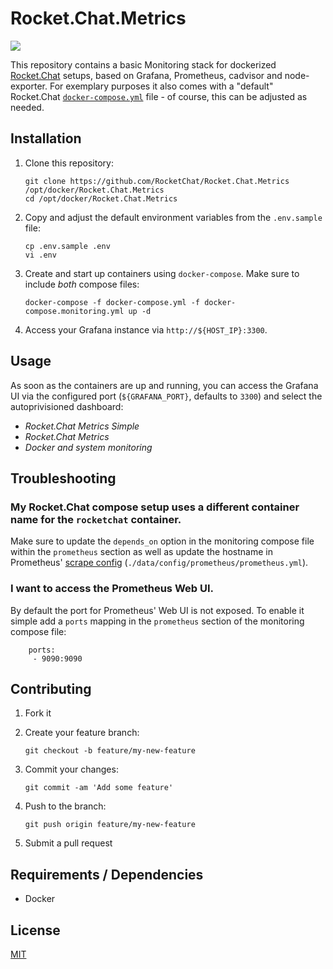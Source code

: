 # Rocket.Chat.Metrics

![](https://i.imgur.com/EatD1VO.png)

This repository contains a basic Monitoring stack for dockerized [Rocket.Chat](https://github.com/RocketChat/Rocket.Chat) setups, based on Grafana, Prometheus, cadvisor and node-exporter. For exemplary purposes it also comes with a "default" Rocket.Chat [`docker-compose.yml`](docker-compose.yml) file - of course, this can be adjusted as needed.

## Installation

1. Clone this repository:

    ```shell
    git clone https://github.com/RocketChat/Rocket.Chat.Metrics /opt/docker/Rocket.Chat.Metrics
    cd /opt/docker/Rocket.Chat.Metrics
    ```

2. Copy and adjust the default environment variables from the `.env.sample` file:

    ```shell
    cp .env.sample .env
    vi .env
    ```

3. Create and start up containers using `docker-compose`. Make sure to include *both* compose files:

    ```
    docker-compose -f docker-compose.yml -f docker-compose.monitoring.yml up -d
    ```

4. Access your Grafana instance via `http://${HOST_IP}:3300`.

## Usage

As soon as the containers are up and running, you can access the Grafana UI via the configured port (`${GRAFANA_PORT}`, defaults to `3300`) and select the autoprivisioned dashboard:

- _Rocket.Chat Metrics Simple_
- _Rocket.Chat Metrics_
- _Docker and system monitoring_

## Troubleshooting

### My Rocket.Chat compose setup uses a different container name for the `rocketchat` container.

Make sure to update the `depends_on` option in the monitoring compose file within the `prometheus` section as well as update the hostname in Prometheus' [scrape config](data/config/prometheus/prometheus.yml) (`./data/config/prometheus/prometheus.yml`).

### I want to access the Prometheus Web UI.

By default the port for Prometheus' Web UI is not exposed. To enable it simple add a `ports` mapping in the `prometheus` section of the monitoring compose file:

```
    ports:
     - 9090:9090
```

## Contributing

1. Fork it
2. Create your feature branch:

    ```shell
    git checkout -b feature/my-new-feature
    ```

3. Commit your changes:

    ```shell
    git commit -am 'Add some feature'
    ```

4. Push to the branch:

    ```shell
    git push origin feature/my-new-feature
    ```

5. Submit a pull request

## Requirements / Dependencies

* Docker

## License

[MIT](LICENSE)

